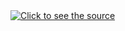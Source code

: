 <a href="https://github.com/binary-blazer/readme-tests/blame/main/cmd/content/hero.svg">
    <img src="hero.svg" alt="Click to see the source">
</a>
